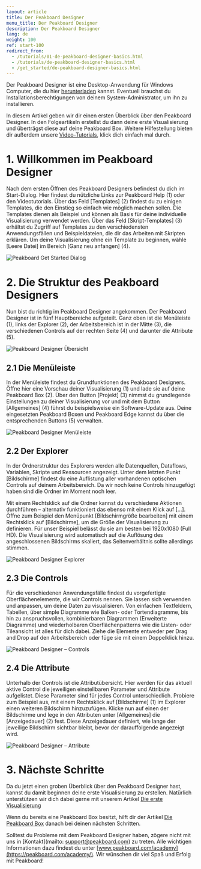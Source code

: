 ```yaml
---
layout: article
title: Der Peakboard Designer  
menu_title: Der Peakboard Designer  
description: Der Peakboard Designer  
lang: de
weight: 100
ref: start-100
redirect_from:
  - /tutorials/01-de-peakboard-designer-basics.html
  - /tutorials/de-peakboard-designer-basics.html
  - /get_started/de-peakboard-designer-basics.html
---
```


Der Peakboard Designer ist eine Desktop-Anwendung für Windows Computer, die du hier [herunterladen](https://peakboard.com/peakboard-designer/?utm_source=HelpCenter&utm_medium=Link&utm_campaign=GetStarted_Article) kannst.
Eventuell brauchst du Installationsberechtigungen von deinem System-Administrator, um ihn zu installieren.

In diesem Artikel geben wir dir einen ersten Überblick über den Peakboard Designer. In den Folgeartikeln erstellst du dann deine erste Visualisierung und überträgst diese auf deine Peakboard Box.
Weitere Hilfestellung bieten dir außerdem unsere [Video-Tutorials](/tutorials/de-video-overview.html), klick dich einfach mal durch.

# 1. Willkommen im Peakboard Designer

Nach dem ersten Öffnen des Peakboard Designers befindest du dich im Start-Dialog.
Hier findest du nützliche Links zur Peakboard Help (1) oder den Videotutorials.
Über das Feld [Templates] (2) findest du zu einigen Templates, die den Einstieg so einfach wie möglich machen sollen.
Die Templates dienen als Beispiel und können als Basis für deine individuelle Visualisierung verwendet werden.
Über das Feld [Skript-Templates] (3) erhältst du Zugriff auf Templates zu den verschiedensten Anwendungsfällen und Beispieldateien, die dir das Arbeiten mit Skripten erklären.
Um deine Visualisierung ohne ein Template zu beginnen, wähle [Leere Datei] im Bereich [Ganz neu anfangen] (4).

![Peakboard Get Started Dialog](/assets/images/get_started/Peakboard-Designer_start_de.png)

# 2. Die Struktur des Peakboard Designers

Nun bist du richtig im Peakboard Designer angekommen.
Der Peakboard Designer ist in fünf Hauptbereiche aufgeteilt.
Ganz oben ist die Menüleiste (1), links der Explorer (2), der Arbeitsbereich ist in der Mitte (3), die verschiedenen Controls auf der rechten Seite (4) und darunter die Attribute (5).

![Peakboard Designer Übersicht](/assets/images/get_started/Peakboard-Designer_overview_de.png)

## 2.1 Die Menüleiste 

In der Menüleiste findest du Grundfunktionen des Peakboard Designers.
Öffne hier eine Vorschau deiner Visualisierung (1) und lade sie auf deine Peakboard Box (2).
Über den Button [Projekt] (3) nimmst du grundlegende Einstellungen zu deiner Visualisierung vor und mit dem Button [Allgemeines] (4) führst du beispielsweise ein Software-Update aus.
Deine eingesetzten Peakboard Boxen und Peakboard Edge kannst du über die entsprechenden Buttons (5) verwalten.

![Peakboard Designer Menüleiste](/assets/images/get_started/Peakboard-Designer_menu_de.png)

## 2.2 Der Explorer

In der Ordnerstruktur des Explorers werden alle Datenquellen, Dataflows, Variablen, Skripte und Ressourcen angezeigt.
Unter dem letzten Punkt [Bildschirme] findest du eine Auflistung aller vorhandenen optischen Controls auf deinem Arbeitsbereich.
Da wir noch keine Controls hinzugefügt haben sind die Ordner im Moment noch leer.

Mit einem Rechtsklick auf die Ordner kannst du verschiedene Aktionen durchführen – alternativ funktioniert das ebenso mit einem Klick auf […].
Öffne zum Beispiel den Menüpunkt [Bildschirmgröße bearbeiten] mit einem Rechtsklick auf [Bildschirme], um die Größe der Visualisierung zu definieren.
Für unser Beispiel belässt du sie am besten bei 1920x1080 (Full HD).
Die Visualisierung wird automatisch auf die Auflösung des angeschlossenen Bildschirms skaliert, das Seitenverhältnis sollte allerdings stimmen.

![Peakboard Designer Explorer](/assets/images/get_started/Peakboard-Designer_explorer_de.png)

## 2.3 Die Controls 

Für die verschiedenen Anwendungsfälle findest du vorgefertigte Oberflächenelemente, die wir Controls nennen. Sie lassen sich verwenden und anpassen, um deine Daten zu visualisieren.
Von einfachen Textfeldern, Tabellen, über simple Diagramme wie Balken- oder Tortendiagramme, bis hin zu anspruchsvollen, kombinierbaren Diagrammen (Erweiterte Diagramme) und wiederholbaren Oberflächenpatterns wie die Listen- oder Tileansicht ist alles für dich dabei.
Ziehe die Elemente entweder per Drag and Drop auf den Arbeitsbereich oder füge sie mit einem Doppelklick hinzu.

![Peakboard Designer – Controls](/assets/images/get_started/Peakboard-Designer_controls_de.gif)

## 2.4 Die Attribute

Unterhalb der Controls ist die Attributübersicht.
Hier werden für das aktuell aktive Control die jeweiligen einstellbaren Parameter und Attribute aufgelistet. 
Diese Parameter sind für jedes Control unterschiedlich.
Probiere zum Beispiel aus, mit einem Rechtsklick auf [Bildschirme] (1) im Explorer einen weiteren Bildschirm hinzuzufügen. 
Klicke nun auf einen der Bildschirme und lege in den Attributen unter [Allgemeines] die [Anzeigedauer] (2) fest.
Diese Anzeigedauer definiert, wie lange der jeweilige Bildschirm sichtbar bleibt, bevor der darauffolgende angezeigt wird.

![Peakboard Designer – Attribute](/assets/images/get_started/Peakboard-Designer_attributes_de.png)

# 3. Nächste Schritte

Da du jetzt einen groben Überblick über den Peakboard Designer hast, kannst du damit beginnen deine erste Visualisierung zu erstellen. Natürlich unterstützen wir dich dabei gerne mit unserem Artikel [Die erste Visualisierung](https://help.peakboard.com/get_started/de-visualization.html)

Wenn du bereits eine Peakboard Box besitzt, hilft dir der Artikel [Die Peakboard Box](https://help.peakboard.com/get_started/de-peakboard-box.html) danach bei deinen nächsten Schritten.

Solltest du Probleme mit dem Peakboard Designer haben, zögere nicht mit uns in [Kontakt](mailto: support@peakboard.com) zu treten.
Alle wichtigen Informationen dazu findest du unter [www.peakboard.com/academy](https://peakboard.com/academy/). 
Wir wünschen dir viel Spaß und Erfolg mit Peakboard!